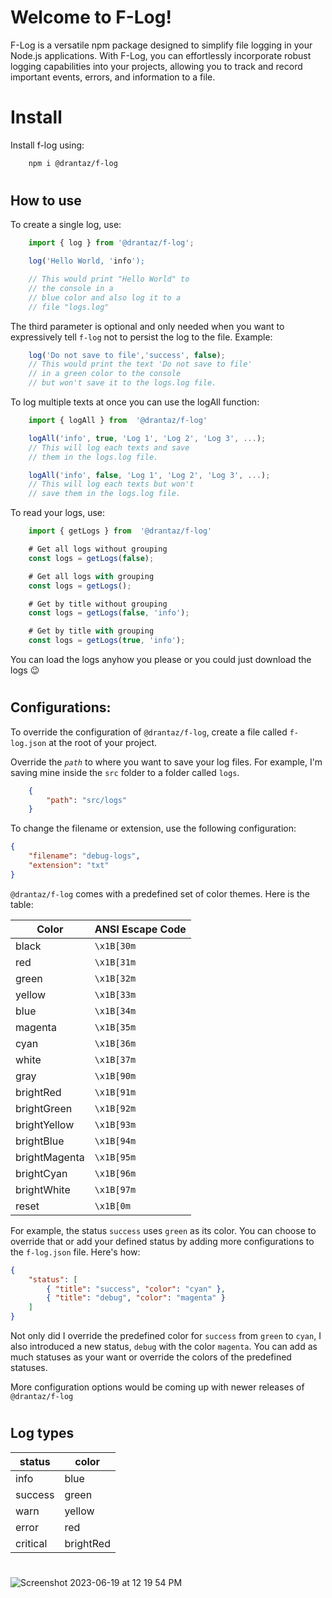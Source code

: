 # Welcome to F-Log!

F-Log is a versatile npm package designed to simplify file logging in your Node.js applications. With F-Log, you can effortlessly incorporate robust logging capabilities into your projects, allowing you to track and record important events, errors, and information to a file.

# Install

Install f-log using:
```bash
    npm i @drantaz/f-log
```    
#
## How to use

To create a single log, use:
```ts
    import { log } from '@drantaz/f-log';

    log('Hello World, 'info');

    // This would print "Hello World" to 
    // the console in a 
    // blue color and also log it to a
    // file "logs.log"
```
The third parameter is optional and only needed when you want to expressively tell `f-log` not to persist the log to the file. Example:
```ts
    log('Do not save to file','success', false);
    // This would print the text 'Do not save to file' 
    // in a green color to the console
    // but won't save it to the logs.log file.
```
To log multiple texts at once you can use the logAll function:
```ts
    import { logAll } from  '@drantaz/f-log'

    logAll('info', true, 'Log 1', 'Log 2', 'Log 3', ...); 
    // This will log each texts and save
    // them in the logs.log file.

    logAll('info', false, 'Log 1', 'Log 2', 'Log 3', ...); 
    // This will log each texts but won't
    // save them in the logs.log file.
```
To read your logs, use:
```ts
    import { getLogs } from  '@drantaz/f-log'

    # Get all logs without grouping
    const logs = getLogs(false);

    # Get all logs with grouping
    const logs = getLogs();

    # Get by title without grouping
    const logs = getLogs(false, 'info');

    # Get by title with grouping
    const logs = getLogs(true, 'info');
```
You can load the logs anyhow you please or you could just download the logs 😉
#

## Configurations:

To override the configuration of `@drantaz/f-log`, create a file called `f-log.json` at the root of your project.

Override the _`path`_ to where you want to save your log files. For example, I'm saving mine inside the `src` folder to a folder called `logs`.
```json
    { 
        "path": "src/logs"
    }
```
To change the filename or extension, use the following configuration:

```json
{  
    "filename": "debug-logs",
    "extension": "txt"
}
```

`@drantaz/f-log` comes with a predefined set of color themes. Here is the table:

| Color          | ANSI Escape Code |
| -------------- | ---------------- |
| black          | `\x1B[30m`       |
| red            | `\x1B[31m`       |
| green          | `\x1B[32m`       |
| yellow         | `\x1B[33m`       |
| blue           | `\x1B[34m`       |
| magenta        | `\x1B[35m`       |
| cyan           | `\x1B[36m`       |
| white          | `\x1B[37m`       |
| gray           | `\x1B[90m`       |
| brightRed      | `\x1B[91m`       |
| brightGreen    | `\x1B[92m`       |
| brightYellow   | `\x1B[93m`       |
| brightBlue     | `\x1B[94m`       |
| brightMagenta  | `\x1B[95m`       |
| brightCyan     | `\x1B[96m`       |
| brightWhite    | `\x1B[97m`       |
| reset          | `\x1B[0m`        |

For example, the status `success` uses `green` as its color. You can choose to override that or add your defined status by adding more configurations to the `f-log.json` file. Here's how:

````json
{
    "status": [
        { "title": "success", "color": "cyan" },
        { "title": "debug", "color": "magenta" }
    ]
}
````
Not only did I override the predefined color for `success` from `green` to `cyan`, I also introduced a new status, `debug` with the color `magenta`. You can add as much statuses as your want or override the colors of the predefined statuses.

More configuration options would be coming up with newer releases of `@drantaz/f-log`
#

## Log types

| **status** | **color** |
| ---------- | ---------- |
| info | blue |
| success | green |
| warn | yellow |
| error | red |
| critical | brightRed |

#



![Screenshot 2023-06-19 at 12 19 54 PM](https://github.com/cheese-framework/f-log/assets/54779057/982daef1-8dd1-43e2-806d-4b7e2b96834c)

